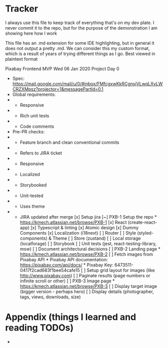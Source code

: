 # Tracker

I always use this file to keep track of everything that's on my dev plate. I never commit it to the repo, but for the purpose of the demonstration I am showing here how I work

This file has an .md extension for some IDE highlighting, but in general it does not output a pretty .md. We can consider this my custom format, which is a result of years of trying different things as I go. Best viewed in plaintext format

Pixabay Frontend MVP
Wed 06 Jan 2020
Project Day 0
* Spec: https://mail.google.com/mail/u/0/#inbox/FMfcgxwKkRCgnsjVLwqLXvLWCRZXMpsz?projector=1&messagePartId=0.1
* Global requirements:
* - Responsive
* - Rich unit tests
* - Code comments
* Pre-PR checks:
* - Feature branch and clean conventional commits
* - Refers to JIRA ticket
* - Responsive
* - Localized
* - Storybooked
* - Unit-tested
* - Uses theme
* - JIRA updated after merge
[x] Setup jira
[~] PXB-1 Setup the repo * https://kmech.atlassian.net/browse/PXB-1
    [x] React (create-react-app)
    [x] Typescript & linting
    [x] Atomic design
    [x] Dummy Components
    [x] Localization (i18next)
    [ ] Router
    [ ] Style (styled-components) & Theme
    [ ] Store (zustand)
    [ ] Local storage (localforage)
    [ ] Storybook
    [ ] Unit tests (jest, react-testing-library, msw)
    [ ] Document architectural decisions
[ ] PXB-2 Landing page * https://kmech.atlassian.net/browse/PXB-2
    [ ] Fetch images from Pixabay API
        * Pixabay API documentation: https://pixabay.com/api/docs/
        * Pixabay Key: 6473511-0417f2cad683f1bee54cafe15
    [ ] Setup grid layout for images (like http://www.pixabay.com)
    [ ] Paginate results (page numbers or infinite scroll or other)
[ ] PXB-3 Image page * https://kmech.atlassian.net/browse/PXB-3
    [ ] Display target image (bigger version - perhaps hero)
    [ ] Display details (photographer, tags, views, downloads, size)

# Appendix (things I learned and reading TODOs)
- 
